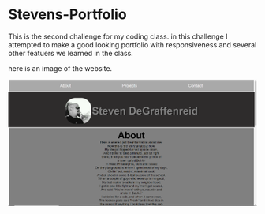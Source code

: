 # Stevens-Portfolio

This is the second challenge for my coding class. 
in this challenge I attempted to make a good looking portfolio with responsiveness and several other featuers we learned in the class. 

here is an image of the website.

![screen shot of portfolio](/assets/images/Screen%20shot.png)
